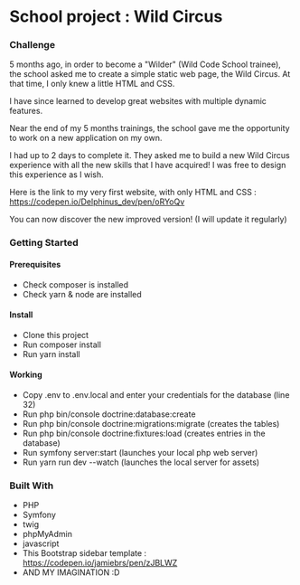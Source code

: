 # School project : Wild Circus
### Challenge
5 months ago, in order to become a "Wilder" (Wild Code School trainee), the school asked me to create a simple static web page, the Wild Circus. At that time, I only knew a little HTML and CSS.

I have since learned to develop great websites with multiple dynamic features.

Near the end of my 5 months trainings, the school gave me the opportunity to work on a new application on my own.

I had up to 2 days to complete it.
They asked me to build a new Wild Circus experience with all the new skills that I have acquired!
I was free to design this experience as I wish.

Here is the link to my very first website, with only HTML and CSS : https://codepen.io/Delphinus_dev/pen/oRYoQv

You can now discover the new improved version! (I will update it regularly)
### Getting Started
#### Prerequisites
* Check composer is installed
* Check yarn & node are installed
#### Install
* Clone this project
* Run composer install
* Run yarn install
#### Working
* Copy .env to .env.local and enter your credentials for the database (line 32)
* Run php bin/console doctrine:database:create
* Run php bin/console doctrine:migrations:migrate (creates the tables)
* Run php bin/console doctrine:fixtures:load (creates entries in the database)
* Run symfony server:start (launches your local php web server)
* Run yarn run dev --watch (launches the local server for assets)

### Built With
* PHP
* Symfony
* twig
* phpMyAdmin
* javascript
* This Bootstrap sidebar template : https://codepen.io/jamiebrs/pen/zJBLWZ
* AND MY IMAGINATION :D
